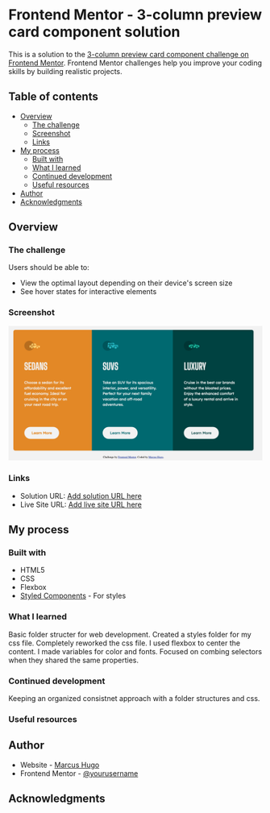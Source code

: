 # Frontend Mentor - 3-column preview card component solution

This is a solution to the [3-column preview card component challenge on Frontend Mentor](https://www.frontendmentor.io/challenges/3column-preview-card-component-pH92eAR2-). Frontend Mentor challenges help you improve your coding skills by building realistic projects.

## Table of contents

- [Overview](#overview)
  - [The challenge](#the-challenge)
  - [Screenshot](#screenshot)
  - [Links](#links)
- [My process](#my-process)
  - [Built with](#built-with)
  - [What I learned](#what-i-learned)
  - [Continued development](#continued-development)
  - [Useful resources](#useful-resources)
- [Author](#author)
- [Acknowledgments](#acknowledgments)


## Overview

### The challenge

Users should be able to:

- View the optimal layout depending on their device's screen size
- See hover states for interactive elements

### Screenshot

![](images/screenshot.png)

### Links

- Solution URL: [Add solution URL here](https://your-solution-url.com)
- Live Site URL: [Add live site URL here](https://marcus-hugo.github.io/3-column-preview-card-component-main/#)

## My process

### Built with

- HTML5
- CSS
- Flexbox
- [Styled Components](https://styled-components.com/) - For styles


### What I learned
Basic folder structer for web development.  Created a styles folder for my css file.  Completely
reworked the css file.  I used flexbox to center the content. 
I made variables for color and fonts.  Focused on combing selectors when they shared the same properties.

### Continued development
Keeping an organized consistnet approach with a folder structures and css.

### Useful resources

## Author
- Website - [Marcus Hugo](https://www.your-site.com)
- Frontend Mentor - [@yourusername](https://www.frontendmentor.io/profile/@marcus-hugo)

## Acknowledgments
